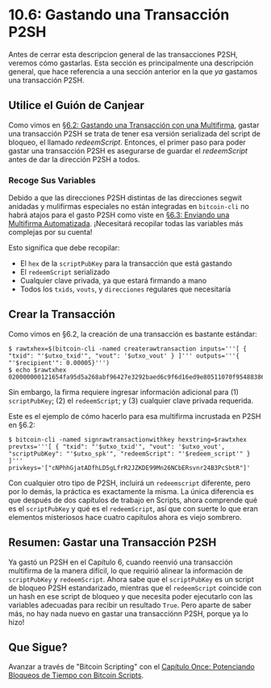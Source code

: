 # 10.6: Gastando una Transacción P2SH

Antes de cerrar esta descripcion general de las transacciones P2SH, veremos cómo gastarlas. Esta sección es principalmente una descripción general, que hace referencia a una sección anterior en la que _ya_ gastamos una transacción P2SH.

## Utilice el Guión de Canjear

Como vimos en [§6.2: Gastando una Transacción con una Multifirma](06_2_Gastando_una_Transaccion_con_una_Direccion_Multifirma.md), gastar una transacción P2SH se trata de tener esa versión serializada del script de bloqueo, el llamado _redeemScript_. Entonces, el primer paso para poder gastar una transacción P2SH es asegurarse de guardar el _redeemScript_ antes de dar la dirección P2SH a todos. 

### Recoge Sus Variables

Debido a que las direcciones P2SH distintas de las direcciones segwit anidadas y mulifirmas especiales no están integradas en `bitcoin-cli` no habrá atajos para el gasto P2SH como viste en [§6.3: Enviando una Multifirma Automatizada](06_3_Enviando_una_Multifirma_Automatizada.md). ¡Necesitará recopilar todas las variables más complejas por su cuenta!

Esto significa que debe recopilar:

   * El `hex` de la `scriptPubKey` para la transacción que está gastando
   * El `redeemScript` serializado
   * Cualquier clave privada, ya que estará firmando a mano
   * Todos los `txids`, `vouts`, y `direcciones` regulares que necesitaría

## Crear la Transacción

Como vimos en §6.2, la creación de una transacción es bastante estándar:
```
$ rawtxhex=$(bitcoin-cli -named createrawtransaction inputs='''[ { "txid": "'$utxo_txid'", "vout": '$utxo_vout' } ]''' outputs='''{ "'$recipient'": 0.00005}''')
$ echo $rawtxhex
020000000121654fa95d5a268abf96427e3292baed6c9f6d16ed9e80511070f954883864b10000000000ffffffff0188130000000000001600142c48d3401f6abed74f52df3f795c644b4398844600000000
```
Sin embargo, la firma requiere ingresar información adicional para (1) `scriptPubKey`; (2) el `redeemScript`; y (3) cualquier clave privada requerida.

Este es el ejemplo de cómo hacerlo para esa multifirma incrustada en P2SH en §6.2:
```
$ bitcoin-cli -named signrawtransactionwithkey hexstring=$rawtxhex prevtxs='''[ { "txid": "'$utxo_txid'", "vout": '$utxo_vout', "scriptPubKey": "'$utxo_spk'", "redeemScript": "'$redeem_script'" } ]''' privkeys='["cNPhhGjatADfhLD5gLfrR2JZKDE99Mn26NCbERsvnr24B3PcSbtR"]'
```
Con cualquier otro tipo de P2SH, incluirá un `redeemscript` diferente, pero por lo demás, la práctica es exactamente la misma. La única diferencia es que después de dos capítulos de trabajo en Scripts, ahora comprende qué es el `scriptPubKey` y qué es el `redeemScript`, así que con suerte lo que eran elementos misteriosos hace cuatro capítulos ahora es viejo sombrero.

## Resumen: Gastar una Transacción P2SH

Ya gastó un P2SH en el Capítulo 6, cuando reenvió una transacción multifirma de la manera difícil, lo que requirió alinear la información de `scriptPubKey` y `redeemScript`. Ahora sabe que el `scriptPubKey` es un script de bloqueo P2SH estandarizado, mientras que el `redeemScript` coincide con un hash en ese script de bloqueo y que necesita poder ejecutarlo con las variables adecuadas para recibir un resultado `True`. Pero aparte de saber más, no hay nada nuevo en gastar una transacciónn P2SH, porque ya lo hizo!

## Que Sigue?

Avanzar a través de "Bitcoin Scripting" con el [Capítulo Once: Potenciando Bloqueos de Tiempo con Bitcoin Scripts](11_0_Potenciando_Bloqueos_de_Tiempo_con_Bitcoin_Scripts.md).
